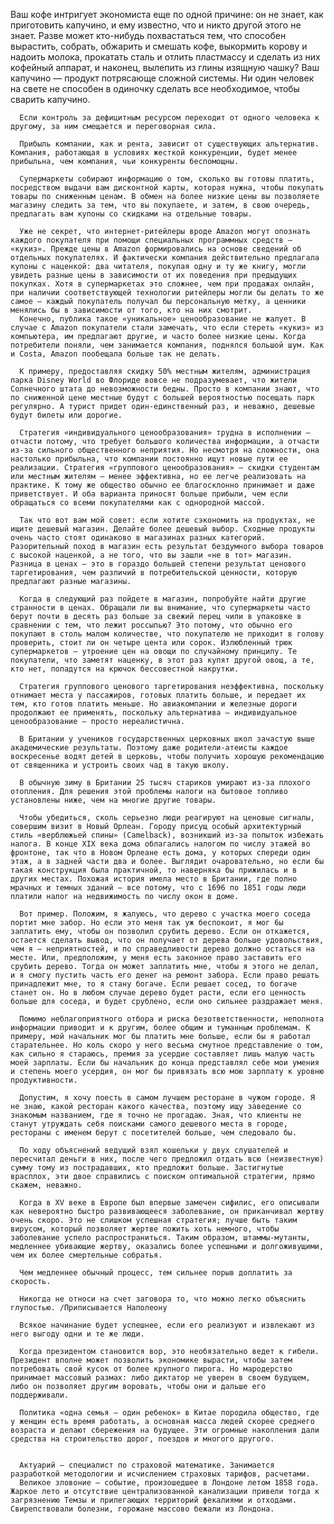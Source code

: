   Ваш кофе интригует экономиста еще по одной причине: он не знает, как приготовить капучино, и ему известно, что и никто другой этого не знает. Разве может кто-нибудь похвастаться тем, что способен вырастить, собрать, обжарить и смешать кофе, выкормить корову и надоить молока, прокатать сталь и отлить пластмассу и сделать из них кофейный аппарат, и наконец, вылепить из глины изящную чашку? Ваш капучино — продукт потрясающе сложной системы. Ни один человек на свете не способен в одиночку сделать все необходимое, чтобы сварить капучино.

      Если контроль за дефицитным ресурсом переходит от одного человека к другому, за ним смещается и переговорная сила.

      Прибыль компании, как и рента, зависит от существующих альтернатив. Компания, работающая в условиях жесткой конкуренции, будет менее прибыльна, чем компания, чьи конкуренты беспомощны.

      Супермаркеты собирают информацию о том, сколько вы готовы платить, посредством выдачи вам дисконтной карты, которая нужна, чтобы покупать товары по сниженным ценам. В обмен на более низкие цены вы позволяете магазину следить за тем, что вы покупаете, и затем, в свою очередь, предлагать вам купоны со скидками на отдельные товары.

      Уже не секрет, что интернет-ритейлеры вроде Amazon могут опознать каждого покупателя при помощи специальных программных средств — «кукиз». Прежде цены в Amazon формировались на основе сведений об отдельных покупателях. И фактически компания действительно предлагала купоны с наценкой: два читателя, покупая одну и ту же книгу, могли увидеть разные цены в зависимости от их поведения при предыдущих покупках. Хотя в супермаркетах это сложнее, чем при продажах онлайн, при наличии соответствующей технологии ритейлеры могли бы делать то же самое — каждый покупатель получал бы персональную метку, а ценники менялись бы в зависимости от того, кто на них смотрит.
      Конечно, публика такое «уникальное» ценообразование не жалует. В случае с Amazon покупатели стали замечать, что если стереть «кукиз» из компьютера, им предлагают другие, и часто более низкие цены. Когда потребители поняли, чем занимается компания, поднялся большой шум. Как и Costa, Amazon пообещала больше так не делать.

      К примеру, предоставляя скидку 50% местным жителям, администрация парка Disney World во Флориде вовсе не подразумевает, что жители Солнечного штата до невозможности бедны. Просто в компании знают, что по сниженной цене местные будут с большей вероятностью посещать парк регулярно. А турист придет один-единственный раз, и неважно, дешевые будут билеты или дорогие.

      Стратегия «индивидуального ценообразования» трудна в исполнении — отчасти потому, что требует большого количества информации, а отчасти из-за сильного общественного неприятия. Но несмотря на сложности, она настолько прибыльна, что компании постоянно ищут новые пути ее реализации. Стратегия «группового ценообразования» — скидки студентам или местным жителям — менее эффективна, но ее легче реализовать на практике. К тому же общество обычно ее благосклонно принимает и даже приветствует. И оба варианта приносят больше прибыли, чем если обращаться со всеми покупателями как с однородной массой.

      Так что вот вам мой совет: если хотите сэкономить на продуктах, не ищите дешевый магазин. Делайте более дешевый выбор. Сходные продукты очень часто стоят одинаково в магазинах разных категорий. Разорительный поход в магазин есть результат бездумного выбора товаров с высокой наценкой, а не того, что вы зашли «не в тот» магазин. Разница в ценах — это в гораздо большей степени результат ценового таргетирования, чем различий в потребительской ценности, которую предлагают разные магазины.

      Когда в следующий раз пойдете в магазин, попробуйте найти другие странности в ценах. Обращали ли вы внимание, что супермаркеты часто берут почти в десять раз больше за свежий перец чили в упаковке в сравнении с тем, что лежит россыпью? Это потому, что обычно его покупают в столь малом количестве, что покупателю не приходит в голову проверить, стоит ли он четыре цента или сорок. Излюбленный трюк супермаркетов — утроение цен на овощи по случайному принципу. Те покупатели, что заметят наценку, в этот раз купят другой овощ, а те, кто нет, попадутся на крючок бессовестной накрутки.

      Стратегия группового ценового таргетирования неэффективна, поскольку отнимает места у пассажиров, готовых платить больше, и передает их тем, кто готов платить меньше. Но авиакомпании и железные дороги продолжают ее применять, поскольку альтернатива — индивидуальное ценообразование — просто нереалистична.

      В Британии у учеников государственных церковных школ зачастую выше академические результаты. Поэтому даже родители-атеисты каждое воскресенье водят детей в церковь, чтобы получить хорошую рекомендацию от священника и устроить своих чад в такую школу.

      В обычную зиму в Британии 25 тысяч стариков умирают из-за плохого отопления. Для решения этой проблемы налоги на бытовое топливо установлены ниже, чем на многие другие товары.

      Чтобы убедиться, сколь серьезно люди реагируют на ценовые сигналы, совершим визит в Новый Орлеан. Городу присущ особый архитектурный стиль «верблюжьей спины» (Camelback), возникший из-за попыток избежать налога. В конце XIX века дома облагались налогом по числу этажей во фронтоне, так что в Новом Орлеане есть дома, у которых спереди один этаж, а в задней части два и более. Выглядит очаровательно, но если 6ы такая конструкция была практичной, то наверняка бы прижилась и в других местах. Похожая история имела место в Британии, где полно мрачных и темных зданий — все потому, что с 1696 по 1851 годы люди платили налог на недвижимость по числу окон в доме.

      Вот пример. Положим, я жалуюсь, что дерево с участка моего соседа портит мне забор. Но если это меня так уж беспокоит, я мог 6ы заплатить ему, чтобы он позволил срубить дерево. Если он откажется, остается сделать вывод, что он получает от дерева больше удовольствия, чем я — неприятностей, и по справедливости дерево должно остаться на месте. Или, предположим, у меня есть законное право заставить его срубить дерево. Тогда он может заплатить мне, чтобы я этого не делал, и я смогу пустить часть его денег на ремонт забора. Если право решать принадлежит мне, то я стану богаче. Если решает сосед, то богаче станет он. Но в любом случае дерево будет расти, если его ценность больше для соседа, и будет срублено, если оно сильнее раздражает меня.

      Помимо неблагоприятного отбора и риска безответственности, неполнота информации приводит и к другим, более общим и туманным проблемам. К примеру, мой начальник мог бы платить мне больше, если бы я работал старательнее. Но коль скоро у него весьма смутное представление о том, как сильно я стараюсь, премия за усердие составляет лишь малую часть моей зарплаты. Если бы начальник до конца представлял себе мои умения и степень моего усердия, он мог бы привязать всю мою зарплату к уровню продуктивности.

      Допустим, я хочу поесть в самом лучшем ресторане в чужом городе. Я не знаю, какой ресторан какого качества, поэтому ищу заведение со знакомым названием, где я точно не прогадаю. Зная, что клиенты не станут утруждать себя поисками самого дешевого места в городе, рестораны с именем берут с посетителей больше, чем следовало бы.

      По ходу объяснений ведущий взял кошельки у двух слушателей и пересчитал деньги в них, после чего предложил отдать всю (неизвестную) сумму тому из пострадавших, кто предложит больше. Застигнутые врасплох, эти двое справились с поиском оптимальной стратегии, прямо скажем, неважно.

      Когда в XV веке в Европе был впервые замечен сифилис, его описывали как невероятно быстро развивающееся заболевание, он приканчивал жертву очень скоро. Это не слишком успешная стратегия; лучше быть таким вирусом, который позволяет жертве пожить хоть немного, чтобы заболевание успело распространиться. Таким образом, штаммы-мутанты, медленнее убивающие жертву, оказались более успешными и долгоживущими, чем их более смертельные собратья.

      Чем медленнее обычный процесс, тем сильнее порыв доплатить за скорость.

      Никогда не относи на счет заговора то, что можно легко объяснить глупостью. /Приписывается Наполеону

      Всякое начинание будет успешнее, если его реализуют и извлекают из него выгоду одни и те же люди.

      Когда президентом становится вор, это необязательно ведет к гибели. Президент вполне может позволить экономике вырасти, чтобы затем потребовать свой кусок от более крупного пирога. Но мародерство принимает массовый размах: либо диктатор не уверен в своем будущем, либо он позволяет другим воровать, чтобы они и дальше его поддерживали.

      Политика «одна семья — один ребенок» в Китае породила общество, где у женщин есть время работать, а основная масса людей скорее среднего возраста и делают сбережения на будущее. Эти огромные накопления дали средства на строительство дорог, поездов и многого другого.


      Актуарий — специалист по страховой математике. Занимается разработкой методологии и исчислением страховых тарифов, расчетами.
      Великое зловоние — событие, произошедшее в Лондоне летом 1858 года. Жаркое лето и отсутствие централизованной канализации привели тогда к загрязнению Темзы и прилегающих территорий фекалиями и отходами. Свирепствовали болезни, горожане массово бежали из Лондона.
